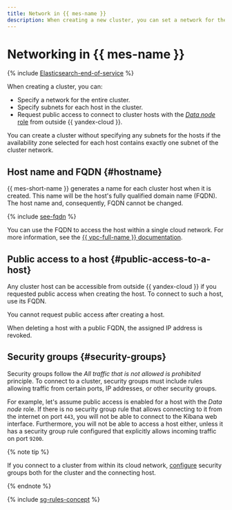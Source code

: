 ```yaml
---
title: Network in {{ mes-name }}
description: When creating a new cluster, you can set a network for the cluster and subnets for each cluster host. You can also request public access to connect to the cluster hosts with the Data node role from outside {{ yandex-cloud }}.
---
```


# Networking in {{ mes-name }}

{% include [Elasticsearch-end-of-service](../../_includes/mdb/mes/note-end-of-service.md) %}


When creating a cluster, you can:

* Specify a network for the entire cluster.
* Specify subnets for each host in the cluster.
* Request public access to connect to cluster hosts with the [_Data node_ role](./index.md) from outside {{ yandex-cloud }}.

You can create a cluster without specifying any subnets for the hosts if the availability zone selected for each host contains exactly one subnet of the cluster network.


## Host name and FQDN {#hostname}

{{ mes-short-name }} generates a name for each cluster host when it is created. This name will be the host's fully qualified domain name (FQDN). The host name and, consequently, FQDN cannot be changed.

{% include [see-fqdn](../../_includes/mdb/mes/fqdn-host.md) %}


You can use the FQDN to access the host within a single cloud network. For more information, see the [{{ vpc-full-name }} documentation](../../vpc/).

## Public access to a host {#public-access-to-a-host}

Any cluster host can be accessible from outside {{ yandex-cloud }} if you requested public access when creating the host. To connect to such a host, use its FQDN.

You cannot request public access after creating a host.

When deleting a host with a public FQDN, the assigned IP address is revoked.

## Security groups {#security-groups}

Security groups follow the _All traffic that is not allowed is prohibited_ principle. To connect to a cluster, security groups must include rules allowing traffic from certain ports, IP addresses, or other security groups.

For example, let's assume public access is enabled for a host with the _Data node_ role. If there is no security group rule that allows connecting to it from the internet on port `443`, you will not be able to connect to the Kibana web interface. Furthermore, you will not be able to access a host either, unless it has a security group rule configured that explicitly allows incoming traffic on port `9200`.

{% note tip %}

If you connect to a cluster from within its cloud network, [configure](../operations/cluster-connect.md#configuring-security-groups) security groups both for the cluster and the connecting host.

{% endnote %}

{% include [sg-rules-concept](../../_includes/mdb/sg-rules-concept.md) %}

